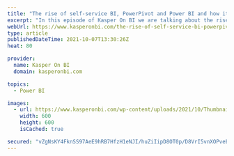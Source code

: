 ```yaml
---
title: "The rise of self-service BI, PowerPivot and Power BI and how it changed the world with Rob Collie"
excerpt: "In this episode of Kasper On BI we are talking about the rise of self-service BI and how that is different from traditional BI. It...\nThe post The rise of self-service BI, PowerPivot and Power BI and how it changed the world with Rob Collie appeared first on Kasper On BI.\n"
webUrl: https://www.kasperonbi.com/the-rise-of-self-service-bi-powerpivot-and-power-bi-and-how-it-changed-the-world-with-rob-collie/
type: article
publishedDateTime: 2021-10-07T13:30:26Z
heat: 80

provider:
  name: Kasper On BI
  domain: kasperonbi.com

topics:
  - Power BI

images:
  - url: https://www.kasperonbi.com/wp-content/uploads/2021/10/Thumbnail.png
    width: 600
    height: 600
    isCached: true

secured: "vZgNsKY4FknSS97AeE9hRB7HfzH1eNJI/huZiIipD8OT0p/D8VrI5vnXOPveErOWfLHIWjTVTy1C+gxZV3MgabaOEaIBfWMZNdTNHlFn8ZIAn2ZAHpAdCW2hrJgJRyLId/sIh3DooY2wg8Zn3K5oHsJJbecF+W8Pi771hzWriJYio15Dd1fnK0h/T7V7Wsu9UwtY1IsocjwMxYgvmacBxMm5cJwShpucrALHwOei/shomyIgkdeyLbdBsAxNb1Xfjv6vY43XkuUCQZ3qvizVFFPqbsH2eFomh06EzNyc3ThGdFCWMiszr07hFvc1h11jizLAw0hWT55do/lKc/GNPTEntiAAPp7XtWQkBIaxkOY=;rZdH4Nn0T2kpMvq2Xu4xSg=="
---
```



